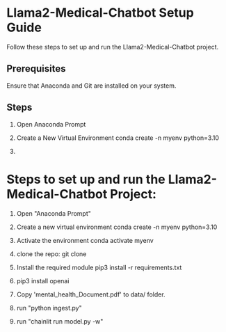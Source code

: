 # Llama2-Medical-Chatbot Setup Guide

Follow these steps to set up and run the Llama2-Medical-Chatbot project.


## Prerequisites
Ensure that Anaconda and Git are installed on your system.

## Steps
1. Open Anaconda Prompt
2. Create a New Virtual Environment
conda create -n myenv python=3.10

3. 








# Steps to set up and run the Llama2-Medical-Chatbot Project:

1. Open "Anaconda Prompt"

2. Create a new virtual environment
   conda create -n myenv python=3.10

3. Activate the environment
   conda activate myenv

4. clone the repo:
   git clone <the repo>

5. Install the required module
   pip3 install -r requirements.txt

6. pip3 install openai

7. Copy 'mental_health_Document.pdf' to data/ folder.

8. run "python ingest.py"

9. run "chainlit run model.py -w"
